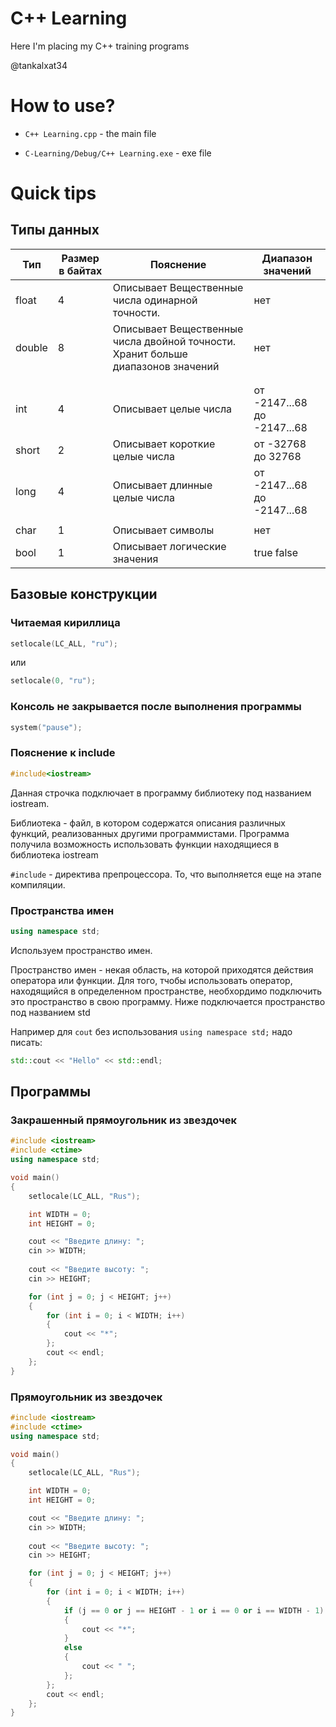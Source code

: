 # C++ Learning
Here I'm placing my C++ training programs

@tankalxat34

# How to use?
- `C++ Learning.cpp` - the main file

- `C-Learning/Debug/C++ Learning.exe` - exe file

# Quick tips
## Типы данных

|  Тип   | Размер в байтах |                                    Пояснение                                     |      Диапазон значений      |
|--------|-----------------|----------------------------------------------------------------------------------|-----------------------------|
| float  |               4 | Описывает Вещественные числа одинарной точности.                                 | нет                         |
| double |               8 | Описывает Вещественные числа двойной точности. Хранит больше диапазонов значений | нет                         |
|        |                 |                                                                                  |                             |
|        |                 |                                                                                  |                             |
| int    |               4 | Описывает целые числа                                                            | от -2147...68 до -2147...68 |
| short  |               2 | Описывает короткие целые числа                                                   | от -32768 до 32768          |
| long   |               4 | Описывает длинные целые числа                                                    | от -2147...68 до -2147...68 |
|        |                 |                                                                                  |                             |
| char   |               1 | Описывает символы                                                                | нет                         |
| bool   |               1 | Описывает логические значения                                                    | true false                  |

## Базовые конструкции
### Читаемая кириллица
```c++
setlocale(LC_ALL, "ru");
```
или
```c++
setlocale(0, "ru");
```

### Консоль не закрывается после выполнения программы
```c++
system("pause");
```

### Пояснение к include
```c++
#include<iostream> 
```
Данная строчка подключает в программу библиотеку под названием iostream. 

Библиотека - файл, в котором содержатся описания различных функций, реализованных другими программистами.
Программа получила возможность использовать функции находящиеся в библиотека iostream

`#include` - директива препроцессора. То, что выполняется еще на этапе компиляции.

### Пространства имен
```c++
using namespace std;
```
Используем пространство имен.

Пространство имен - некая область, на которой приходятся действия оператора или функции.
Для того, тчобы использовать оператор, находящийся в определенном пространстве, необхордимо 
подключить это пространство в свою программу. Ниже подключается пространство под названием std

Например для `cout` без использования `using namespace std;` надо писать:
```c++
std::cout << "Hello" << std::endl;
```

## Программы
### Закрашенный прямоугольник из звездочек
```c++
#include <iostream>
#include <ctime>
using namespace std;

void main()
{
	setlocale(LC_ALL, "Rus");

	int WIDTH = 0;
	int HEIGHT = 0;

	cout << "Введите длину: ";
	cin >> WIDTH;
	
	cout << "Введите высоту: ";
	cin >> HEIGHT;

	for (int j = 0; j < HEIGHT; j++)
	{
		for (int i = 0; i < WIDTH; i++)
		{
			cout << "*";
		};
		cout << endl;
	};	
}
```

### Прямоугольник из звездочек
```c++
#include <iostream>
#include <ctime>
using namespace std;

void main()
{
	setlocale(LC_ALL, "Rus");

	int WIDTH = 0;
	int HEIGHT = 0;

	cout << "Введите длину: ";
	cin >> WIDTH;
	
	cout << "Введите высоту: ";
	cin >> HEIGHT;

	for (int j = 0; j < HEIGHT; j++)
	{
		for (int i = 0; i < WIDTH; i++)
		{
			if (j == 0 or j == HEIGHT - 1 or i == 0 or i == WIDTH - 1)
			{
				cout << "*";
			}
			else
			{
				cout << " ";
			};
		};
		cout << endl;
	};	
}
```

